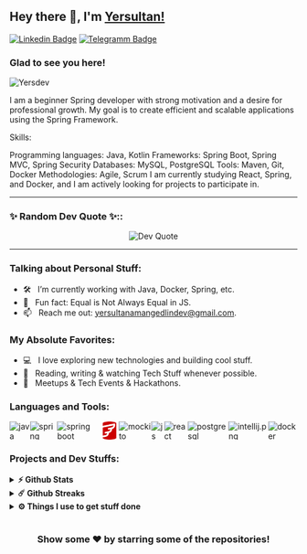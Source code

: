 ## Hey there 👋, I'm [Yersultan!](https://github.com/Yersdev/)

[![Linkedin Badge](https://img.shields.io/badge/-LinkedIn-0e76a8?style=flat-square&logo=Linkedin&logoColor=white)](https://linkedin.com/in/YersDev)
[![Telegramm Badge](https://img.shields.io/badge/-Telegramm-0e76a8?style=flat-square&logo=Telegram&logoColor=white)](https://t.me/Best0fWest)

### Glad to see you here! 
<p align="left"> <img src="https://komarev.com/ghpvc/?username=YersDev&label=Profile%20views&color=0e75b6&style=flat" alt="Yersdev" /> </p>
I am a beginner Spring developer with strong motivation and a desire for professional growth. My goal is to create efficient and scalable applications using the Spring Framework.

Skills:

Programming languages: Java, Kotlin
Frameworks: Spring Boot, Spring MVC, Spring Security
Databases: MySQL, PostgreSQL
Tools: Maven, Git, Docker
Methodologies: Agile, Scrum
I am currently studying React, Spring, and Docker, and I am actively looking for projects to participate in.


<hr>
<h3 align="left">✨ Random Dev Quote ✨::</h3>
<p align="center">
  <img src="https://quotes-github-readme.vercel.app/api?type=horizontal&theme=dark" alt="Dev Quote" />
</p>
<hr>


### Talking about Personal Stuff:

- 🛠 &nbsp; I’m currently working with Java, Docker, Spring, etc.
- 👾 &nbsp; Fun fact: Equal is Not Always Equal in JS.
- 📫 &nbsp; Reach me out: yersultanamangedlindev@gmail.com.

### My Absolute Favorites:

- 💻 &nbsp; I love exploring new technologies and building cool stuff.
- 📰 &nbsp; Reading, writing & watching Tech Stuff whenever possible.
- 🍕 &nbsp; Meetups & Tech Events & Hackathons.

### Languages and Tools:

<div style="display: flex; flex-wrap: nowrap;">
    <img height="32" src="https://raw.githubusercontent.com/marwin1991/profile-technology-icons/refs/heads/main/icons/java.png" alt="java">
    <img height="32" src="https://raw.githubusercontent.com/marwin1991/profile-technology-icons/refs/heads/main/icons/spring.png" alt="spring">
    <img height="32" src="https://raw.githubusercontent.com/marwin1991/profile-technology-icons/refs/heads/main/icons/spring_boot.png" alt="spring boot">
    <img height="32" src="https://raw.githubusercontent.com/marwin1991/profile-technology-icons/refs/heads/main/icons/flyway.png" alt="flyway">
    <img height="32" src="https://raw.githubusercontent.com/marwin1991/profile-technology-icons/refs/heads/main/icons/mocikto.png" alt="mockito">
    <img height="32" src="https://raw.githubusercontent.com/marwin1991/profile-technology-icons/refs/heads/main/icons/javascript.png" alt="js">
    <img height="32" src="https://raw.githubusercontent.com/marwin1991/profile-technology-icons/refs/heads/main/icons/react.png" alt="react">
    <img height="32" src="https://raw.githubusercontent.com/marwin1991/profile-technology-icons/refs/heads/main/icons/postgresql.png" alt="postgresql">
    <img height="32" src="https://raw.githubusercontent.com/marwin1991/profile-technology-icons/refs/heads/main/icons/intellij.png" alt="intellij.png">
    <img height="32" src="https://raw.githubusercontent.com/marwin1991/profile-technology-icons/refs/heads/main/icons/docker.png" alt="docker">
</div>



### Projects and Dev Stuffs:

<details>
  <summary><b>⚡ Github Stats</b></summary>

  <br />
  <img height="180em" src="https://github-readme-stats.vercel.app/api?username=Yersdev&show_icons=true&hide_border=true&&count_private=true&include_all_commits=true" />
  <img height="180em" src="https://github-readme-stats.vercel.app/api/top-langs/?username=Yersdev&exclude_repo=KNN-Image-Classification&show_icons=true&hide_border=true&layout=compact&langs_count=8"/>
</details>

<details>
  <summary><b>☄️ Github Streaks</b></summary>

  <br />
  <img height="180em" src="https://github-readme-streak-stats.herokuapp.com/?user=Yersdev&hide_border=true" />
</details>

<details>
  <br />
  <summary><b>⚙️ Things I use to get stuff done</b></summary>
  	<ul>
  	    <li><b>OS:</b> Windows 11</li>
	    <li><b>Laptop: </b> ASUS Tuf Gaming</li>
  	    <li><b>Browser: </b> Chrome & Edge</li>
	    <li><b>Code Editor:</b> IntelliJ - The best editor out there</li>
 	    <li><b>Other Tools:</b> Postman, Obsidian, VsCode, GitKraken and ChatGpt</li>
	</ul>
</details>

#

<div align="center">

### Show some ❤️ by starring some of the repositories!

</div>
